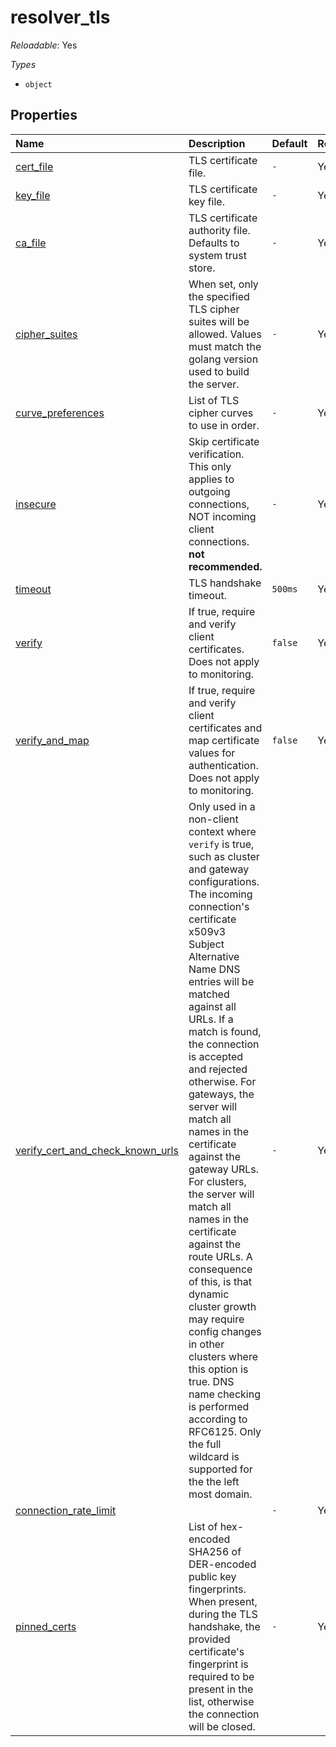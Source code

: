 # resolver_tls

*Reloadable*: Yes

*Types*

- `object`


## Properties

| Name | Description | Default | Reloadable |
| :--- | :---------- | :------ | :--------- |
| [cert_file](/ref/config/resolver_tls/cert_file) | TLS certificate file. | `-` | Yes |
| [key_file](/ref/config/resolver_tls/key_file) | TLS certificate key file. | `-` | Yes |
| [ca_file](/ref/config/resolver_tls/ca_file) | TLS certificate authority file. Defaults to system trust store. | `-` | Yes |
| [cipher_suites](/ref/config/resolver_tls/cipher_suites) | When set, only the specified TLS cipher suites will be allowed. Values must match the golang version used to build the server. | `-` | Yes |
| [curve_preferences](/ref/config/resolver_tls/curve_preferences) | List of TLS cipher curves to use in order. | `-` | Yes |
| [insecure](/ref/config/resolver_tls/insecure) | Skip certificate verification. This only applies to outgoing connections, NOT incoming client connections. **not recommended.** | `-` | Yes |
| [timeout](/ref/config/resolver_tls/timeout) | TLS handshake timeout. | ``500ms`` | Yes |
| [verify](/ref/config/resolver_tls/verify) | If true, require and verify client certificates. Does not apply to monitoring. | ``false`` | Yes |
| [verify_and_map](/ref/config/resolver_tls/verify_and_map) | If true, require and verify client certificates and map certificate values for authentication. Does not apply to monitoring. | ``false`` | Yes |
| [verify_cert_and_check_known_urls](/ref/config/resolver_tls/verify_cert_and_check_known_urls) | Only used in a non-client context where `verify` is true, such as cluster and gateway configurations. The incoming connection's certificate x509v3 Subject Alternative Name DNS entries will be matched against all URLs. If a match is found, the connection is accepted and rejected otherwise.  For gateways, the server will match all names in the certificate against the gateway URLs.  For clusters, the server will match all names in the certificate against the route URLs.  A consequence of this, is that dynamic cluster growth may require config changes in other clusters where this option is true. DNS name checking is performed according to RFC6125. Only the full wildcard is supported for the the left most domain. | `-` | Yes |
| [connection_rate_limit](/ref/config/resolver_tls/connection_rate_limit) |  | `-` | Yes |
| [pinned_certs](/ref/config/resolver_tls/pinned_certs) | List of hex-encoded SHA256 of DER-encoded public key fingerprints. When present, during the TLS handshake, the provided certificate's fingerprint is required to be present in the list, otherwise the connection will be closed. | `-` | Yes |
